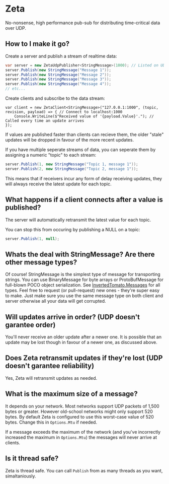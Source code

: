 # Zeta
No-nonsense, high performance pub-sub for distributing time-critical data over UDP.

## How to I make it go?
Create a server and publish a stream of realtime data:
```c#
var server = new ZetaUdpPublisher<StringMessage>(1000); // Listed on UDP port 1000, and be prepared to send StringMessages (could be BinaryMessage or something custom)
server.Publish(new StringMessage("Message 1"));
server.Publish(new StringMessage("Message 2"));
server.Publish(new StringMessage("Message 3"));
server.Publish(new StringMessage("Message 4"));
// etc...
```

Create clients and subscribe to the data stream:
```c$
var client = new ZetaClient<StringMessage>("127.0.0.1:1000", (topic, revision, payload) => { // Connect to localhost:1000
    Console.WriteLine($"Received value of '{payload.Value}'."); // Called every time an update arrives
});
```

If values are published faster than clients can recieve them, the older "stale" updates will be dropped in favour of the more recent updates.

If you have multiple seperate streams of data, you can seperate them by assigning a numeric "topic" to each stream:
```c#
server.Publish(1, new StringMessage("Topic 1, message 1"));
server.Publish(2, new StringMessage("Topic 2, message 1"));
```
This means that if receivers incur any form of delay receiving updates, they will always receive the latest update for each topic.

## What happens if a client connects after a value is published?
The server will automatically retransmit the latest value for each topic.

You can stop this from occuring by publishing a NULL on a topic:
```c#
server.Publish(1, null);
```
## Whats the deal with StringMessage? Are there other message types?
Of course! StringMessage is the simplest type of message for transporting strings. You can use BinaryMessage for byte arrays or ProtoBufMessage for full-blown POCO object serialization. See [InvertedTomato.Messages](https://github.com/invertedtomato/messages) for all types. Feel free to request (or pull-request) new ones - they're super easy to make. Just make sure you use the same message type on both client and server otherwise all your data will get corrupted.

## Will updates arrive in order? (UDP doesn't garantee order)
You'll never receive an older update after a newer one. It is possible that an update may be lost though in favour of a newer one, as discussed above.

## Does Zeta retransmit updates if they're lost (UDP doesn't garantee reliability)
Yes, Zeta will retransmit updates as needed.

## What is the maximum size of a message?
It depends on your network. Most networks support UDP packets of 1,500 bytes or greater. However old-school networks might only support 520 bytes. By default Zeta is configured to use this worst-case value of 520 bytes. Change this in `Options.Mtu` if needed.

If a message exceeds the maximum of the network (and you've incorrectly increased the maximum in `Options.Mtu`) the messages will never arrive at clients.

## Is it thread safe?
Zeta is thread safe. You can call `Publish` from as many threads as you want, simaltaniously. 